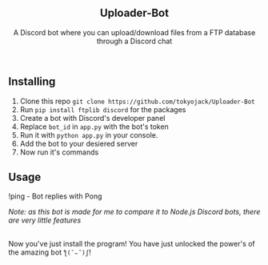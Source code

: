 <h2  align="center">Uploader-Bot</h2>
<p  align="center">A Discord bot where you can upload/download files from a FTP database through a Discord chat</p>

<br/>

## Installing

1. Clone this repo ```git clone https://github.com/tokyojack/Uploader-Bot```
2. Run ```pip install ftplib discord``` for the packages
3. Create a bot with Discord's developer panel
4. Replace ```bot_id``` in ```app.py``` with the bot's token
5. Run it with ```python app.py``` in your console.
6. Add the bot to your desiered server
7. Now run it's commands


## Usage

!ping - Bot replies with Pong

*Note: as this bot is made for me to compare it to Node.js Discord bots, there are very little features*

##

Now you've just install the program! You have just unlocked the power's of the amazing bot  ```ƪ(˘⌣˘)ʃ```!
